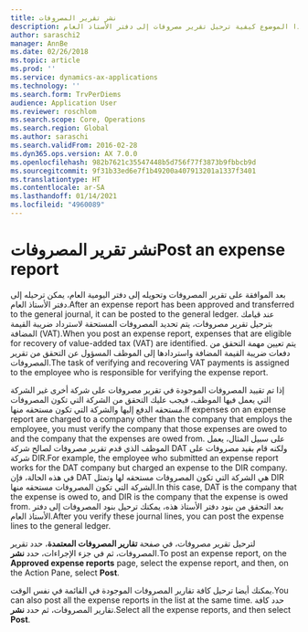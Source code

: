 ```yaml
---
title: نشر تقرير المصروفات
description: يشرح هذا الموضوع كيفية ترحيل تقرير مصروفات إلى دفتر الأستاذ العام.
author: saraschi2
manager: AnnBe
ms.date: 02/26/2018
ms.topic: article
ms.prod: ''
ms.service: dynamics-ax-applications
ms.technology: ''
ms.search.form: TrvPerDiems
audience: Application User
ms.reviewer: roschlom
ms.search.scope: Core, Operations
ms.search.region: Global
ms.author: saraschi
ms.search.validFrom: 2016-02-28
ms.dyn365.ops.version: AX 7.0.0
ms.openlocfilehash: 982b7621c35547448b5d756f77f3873b9fbbcb9d
ms.sourcegitcommit: 9f31b33ed6e7f1b49200a407913201a1337f3401
ms.translationtype: HT
ms.contentlocale: ar-SA
ms.lasthandoff: 01/14/2021
ms.locfileid: "4960089"
---
```

# <a name="post-an-expense-report"></a><span data-ttu-id="ec3d8-103">نشر تقرير المصروفات</span><span class="sxs-lookup"><span data-stu-id="ec3d8-103">Post an expense report</span></span>

<span data-ttu-id="ec3d8-104">بعد الموافقة على تقرير المصروفات وتحويله إلى دفتر اليومية العام، يمكن ترحيله إلى دفتر الأستاذ العام.</span><span class="sxs-lookup"><span data-stu-id="ec3d8-104">After an expense report has been approved and transferred to the general journal, it can be posted to the general ledger.</span></span> <span data-ttu-id="ec3d8-105">عند قيامك بترحيل تقرير مصروفات، يتم تحديد المصروفات المستحقة لاسترداد ضريبة القيمة المضافة (VAT).</span><span class="sxs-lookup"><span data-stu-id="ec3d8-105">When you post an expense report, expenses that are eligible for recovery of value-added tax (VAT) are identified.</span></span> <span data-ttu-id="ec3d8-106">يتم تعيين مهمة التحقق من دفعات ضريبة القيمة المضافة واستردادها إلى الموظف المسؤول عن التحقق من تقرير المصروفات.</span><span class="sxs-lookup"><span data-stu-id="ec3d8-106">The task of verifying and recovering VAT payments is assigned to the employee who is responsible for verifying the expense report.</span></span>

<span data-ttu-id="ec3d8-107">إذا تم تقييد المصروفات الموجودة في تقرير مصروفات على شركة أخرى غير الشركة التي يعمل فيها الموظف، فيجب عليك التحقق من الشركة التي تكون المصروفات مستحقه الدفع إليها والشركة التي تكون مستحقه منها.</span><span class="sxs-lookup"><span data-stu-id="ec3d8-107">If expenses on an expense report are charged to a company other than the company that employs the employee, you must verify the company that those expenses are owed to and the company that the expenses are owed from.</span></span> <span data-ttu-id="ec3d8-108">على سبيل المثال، يعمل الموظف الذي قدم تقرير مصروفات لصالح شركة DAT ولكنه قام بقيد مصروفات على شركة DIR.</span><span class="sxs-lookup"><span data-stu-id="ec3d8-108">For example, the employee who submitted an expense report works for the DAT company but charged an expense to the DIR company.</span></span> <span data-ttu-id="ec3d8-109">في هذه الحالة، فإن DAT هي الشركة التي تكون المصروفات مستحقه لها وتمثل DIR الشركة التي تكون المصروفات مستحقه منها.</span><span class="sxs-lookup"><span data-stu-id="ec3d8-109">In this case, DAT is the company that the expense is owed to, and DIR is the company that the expense is owed from.</span></span> <span data-ttu-id="ec3d8-110">بعد التحقق من بنود دفتر الأستاذ هذه، يمكنك ترحيل بنود المصروفات إلى دفتر الأستاذ العام.</span><span class="sxs-lookup"><span data-stu-id="ec3d8-110">After you verify these journal lines, you can post the expense lines to the general ledger.</span></span>

<span data-ttu-id="ec3d8-111">لترحيل تقرير مصروفات، في صفحة **تقارير المصروفات المعتمدة**، حدد تقرير المصروفات، ثم في جزء الإجراءات، حدد **نشر**.</span><span class="sxs-lookup"><span data-stu-id="ec3d8-111">To post an expense report, on the **Approved expense reports** page, select the expense report, and then, on the Action Pane, select **Post**.</span></span>

<span data-ttu-id="ec3d8-112">يمكنك أيضا ترحيل كافة تقارير المصروفات الموجودة في القائمة في نفس الوقت.</span><span class="sxs-lookup"><span data-stu-id="ec3d8-112">You can also post all the expense reports in the list at the same time.</span></span> <span data-ttu-id="ec3d8-113">حدد كافة تقارير المصروفات، ثم حدد **نشر**.</span><span class="sxs-lookup"><span data-stu-id="ec3d8-113">Select all the expense reports, and then select **Post**.</span></span>
